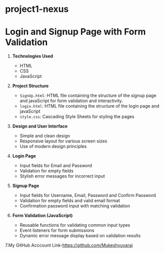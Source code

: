 # project1-nexus

# Login and Signup Page with Form Validation


1. **Technologies Used**
   - HTML
   - CSS
   - JavaScript

2. **Project Structure**
   - `SignUp.html`:  HTML file containing the structure of the signup page and javaScript for form validation and interactivity.
   - `login.html`:  HTML file containing the structure of the login page and javaScript
   - `style.css`: Cascading Style Sheets for styling the pages

3. **Design and User Interface**
   - Simple and clean design
   - Responsive layout for various screen sizes
   - Use of modern design principles

4. **Login Page**
   - Input fields for Email and Password
   - Validation for empty fields
   - Stylish error messages for incorrect input

5. **Signup Page**
   - Input fields for Username, Email, Password and Confirm Password
   - Validation for empty fields and valid email format
   - Confirmation password input with matching validation

6. **Form Validation (JavaScript)**
   - Reusable functions for validating common input types
   - Event listeners for form submissions
   - Dynamic error message display based on validation results


7.My GitHub Acccount Link-https://github.com/Mukeshyuvaraj



